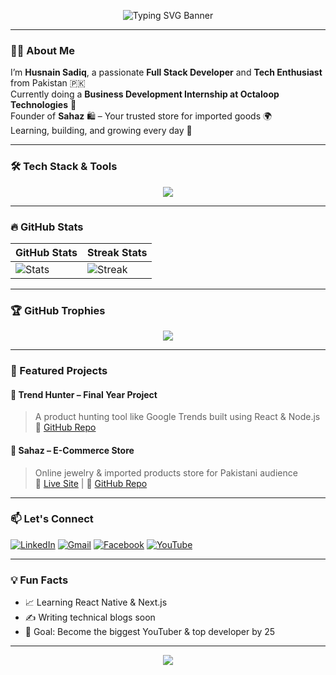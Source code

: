 <!-- ✨ Animated SVG Banner -->
<p align="center">
  <img src="https://readme-typing-svg.herokuapp.com?font=Fira+Code&size=30&duration=4000&pause=500&color=6C63FF&center=true&vCenter=true&width=1000&lines=Hi+there%2C+I'm+Husnain+Sadiq+👋;Full+Stack+Developer+%7C+Founder+of+Sahaz;Building+fun+stuff+with+React+and+Node.js;Welcome+to+my+GitHub+Profile!" alt="Typing SVG Banner" />
</p>

---

### 👨‍💻 About Me
I’m **Husnain Sadiq**, a passionate **Full Stack Developer** and **Tech Enthusiast** from Pakistan 🇵🇰  
Currently doing a **Business Development Internship at Octaloop Technologies** 💼  
Founder of **Sahaz** 🛍️ – Your trusted store for imported goods 🌍  
Learning, building, and growing every day 🚀

---

### 🛠️ Tech Stack & Tools
<p align="center">
  <img src="https://skillicons.dev/icons?i=html,css,js,react,nodejs,mongodb,firebase,github,vscode" />
</p>

---

### 🔥 GitHub Stats
| GitHub Stats | Streak Stats |
|--------------|--------------|
| ![Stats](https://github-readme-stats.vercel.app/api?username=yourusername&show_icons=true&theme=tokyonight&hide=issues&count_private=true&custom_title=My%20GitHub%20Stats&line_height=26&hide_border=true) | ![Streak](https://github-readme-streak-stats.herokuapp.com/?user=yourusername&theme=tokyonight&hide_border=true) |

---

### 🏆 GitHub Trophies
<p align="center">
  <img src="https://github-profile-trophy.vercel.app/?username=yourusername&theme=monokai&no-frame=true&row=1&column=6" />
</p>

---

### 📌 Featured Projects

#### 🧠 Trend Hunter – Final Year Project
> A product hunting tool like Google Trends built using React & Node.js  
🔗 [GitHub Repo](https://github.com/yourusername/trend-hunter)

#### 🛒 Sahaz – E-Commerce Store
> Online jewelry & imported products store for Pakistani audience  
🔗 [Live Site](https://sahaz.pk) | 🔗 [GitHub Repo](https://github.com/yourusername/sahaz-store)

---

### 📫 Let's Connect
[![LinkedIn](https://img.shields.io/badge/-LinkedIn-0A66C2?logo=linkedin&logoColor=white)](https://www.linkedin.com/in/yourlinkedin)
[![Gmail](https://img.shields.io/badge/-Email-D14836?logo=gmail&logoColor=white)](mailto:youremail@gmail.com)
[![Facebook](https://img.shields.io/badge/-Facebook-1877F2?logo=facebook&logoColor=white)](https://facebook.com/yourprofile)
[![YouTube](https://img.shields.io/badge/-YouTube-FF0000?logo=youtube&logoColor=white)](https://youtube.com/@yourchannel)

---

### 💡 Fun Facts
- 📈 Learning React Native & Next.js  
- ✍️ Writing technical blogs soon  
- 🎯 Goal: Become the biggest YouTuber & top developer by 25

---

<p align="center">
  <img src="https://komarev.com/ghpvc/?username=yourusername&label=Profile%20Views&color=6C63FF&style=flat" />
</p>
